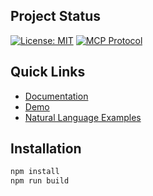 ## Project Status

[![License: MIT](https://img.shields.io/badge/License-MIT-yellow.svg)](https://opensource.org/licenses/MIT)
[![MCP Protocol](https://img.shields.io/badge/MCP-Compatible-green.svg)](https://modelcontextprotocol.io)

## Quick Links
- [Documentation](./README.md)
- [Demo](./demo.md)
- [Natural Language Examples](./README.md#natural-language-examples)

## Installation

```bash
npm install
npm run build
```
